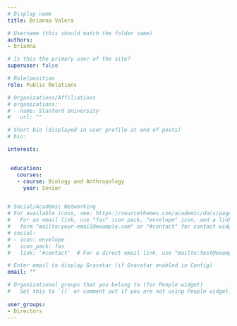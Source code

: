 ```yaml
---
# Display name
title: Brianna Valera

# Username (this should match the folder name)
authors:
- brianna

# Is this the primary user of the site?
superuser: false

# Role/position
role: Public Relations

# Organizations/Affiliations
# organizations:
# - name: Stanford University
#   url: ""

# Short bio (displayed in user profile at end of posts)
# bio: 

interests:


 education:
   courses:
   - course: Biology and Anthropology
     year: Senior


# Social/Academic Networking
# For available icons, see: https://sourcethemes.com/academic/docs/page-builder/#icons
#   For an email link, use "fas" icon pack, "envelope" icon, and a link in the
#   form "mailto:your-email@example.com" or "#contact" for contact widget.
# social:
# - icon: envelope
#   icon_pack: fas
#   link: '#contact'  # For a direct email link, use "mailto:test@example.org".

# Enter email to display Gravatar (if Gravatar enabled in Config)
email: ""

# Organizational groups that you belong to (for People widget)
#   Set this to `[]` or comment out if you are not using People widget.
 
user_groups:
- Directors
---
```


